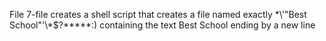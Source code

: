File 7-file creates a shell script that creates a file named exactly \*\\'"Best School"\'\\*$\?\*\*\*\*\*:) containing the text Best School ending by a new line
